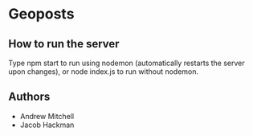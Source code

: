 # Geoposts

## How to run the server
Type npm start to run using nodemon (automatically restarts the server upon changes), or node index.js to run without nodemon.

## Authors
* Andrew Mitchell
* Jacob Hackman